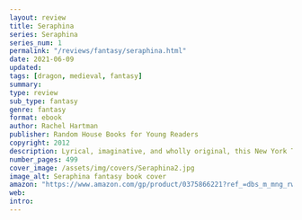 ```yaml
---
layout: review
title: Seraphina
series: Seraphina
series_num: 1
permalink: "/reviews/fantasy/seraphina.html"
date: 2021-06-09
updated: 
tags: [dragon, medieval, fantasy]
summary: 
type: review
sub_type: fantasy
genre: fantasy
format: ebook
author: Rachel Hartman
publisher: Random House Books for Young Readers
copyright: 2012
description: Lyrical, imaginative, and wholly original, this New York Times bestseller with 8 starred reviews is not to be missed.  Rachel Hartman’s award-winning debut will have you looking at dragons as you’ve never imagined them before…
number_pages: 499
cover_image: /assets/img/covers/Seraphina2.jpg
image_alt: Seraphina fantasy book cover
amazon: "https://www.amazon.com/gp/product/0375866221?ref_=dbs_m_mng_rwt_calw_tpbk_0&storeType=ebooks"
web: 
intro: 
---
```



